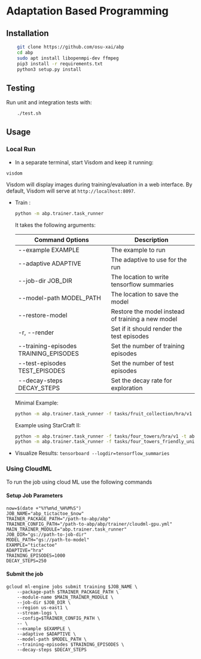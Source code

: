 Adaptation Based Programming
============================

## Installation
```bash
    git clone https://github.com/osu-xai/abp
    cd abp
    sudo apt install libopenmpi-dev ffmpeg
    pip3 install -r requirements.txt
    python3 setup.py install
```

## Testing

Run unit and integration tests with:

```bash
    ./test.sh
```

## Usage

### Local Run
* In a separate terminal, start Visdom and keep it running:

```
visdom
```

Visdom will display images during training/evaluation in a web
interface.
By default, Visdom will serve at `http://localhost:8097`.

* Train :
    ```bash
    python -m abp.trainer.task_runner
    ```

    It takes the following arguments:

    | Command Options          | Description        |
    |------------------|--------------------|
    |--example EXAMPLE | The example to run |
    |--adaptive ADAPTIVE|The adaptive to use for the run|
    |--job-dir JOB_DIR  | The location to write tensorflow summaries|
    |--model-path MODEL_PATH |The location to save the model |
    |--restore-model      | Restore the model instead of training a new model|
    |-r, --render       |   Set if it should render the test episodes|
    |--training-episodes TRAINING_EPISODES| Set the number of training episodes|
    |--test-episodes TEST_EPISODES| Set the number of test episodes|
    |--decay-steps DECAY_STEPS | Set the decay rate for exploration|

    Minimal Example:
    ```bash
    python -m abp.trainer.task_runner -f tasks/fruit_collection/hra/v1 -t abp.examples.open_ai.fruit_collection.hra -r
    ```

    Example using StarCraft II:
    ```bash
    python -m abp.trainer.task_runner -f tasks/four_towers/hra/v1 -t abp.examples.sc2env.four_towers.hra
    python -m abp.trainer.task_runner -f tasks/four_towers_friendly_units/hra/v1 -t abp.examples.pysc2.four_towers_friendly_units.hra
    ```


* Visualize Results:
    ```tensorboard --logdir=tensorflow_summaries```


### Using CloudML
To run the job using cloud ML use the following commands

#### Setup Job Parameters
```
now=$(date +"%Y%m%d_%H%M%S")
JOB_NAME="abp_tictactoe_$now"
TRAINER_PACKAGE_PATH="/path-to-abp/abp"
TRAINER_CONFIG_PATH="/path-to-abp/abp/trainer/cloudml-gpu.yml"
MAIN_TRAINER_MODULE="abp.trainer.task_runner"
JOB_DIR="gs://path-to-job-dir"
MODEL_PATH="gs://path-to-model"
EXAMPLE="tictactoe"
ADAPTIVE="hra"
TRAINING_EPISODES=1000
DECAY_STEPS=250

```

#### Submit the job
```
gcloud ml-engine jobs submit training $JOB_NAME \
    --package-path $TRAINER_PACKAGE_PATH \
    --module-name $MAIN_TRAINER_MODULE \
    --job-dir $JOB_DIR \
    --region us-east1 \
    --stream-logs \
    --config=$TRAINER_CONFIG_PATH \
    -- \
    --example $EXAMPLE \
    --adaptive $ADAPTIVE \
    --model-path $MODEL_PATH \
    --training-episodes $TRAINING_EPISODES \
    --decay-steps $DECAY_STEPS
```
